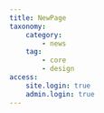 ```yaml
---
title: NewPage
taxonomy:
    category:
        - news
    tag:
        - core
        - design
access:
    site.login: true
    admin.login: true
---
```


